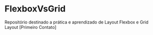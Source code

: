 # FlexboxVsGrid
Repositório destinado a prática e aprendizado de Layout Flexbox e Grid Layout [Primeiro Contato]
